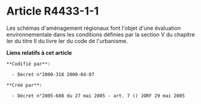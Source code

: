 # Article R4433-1-1

Les schémas d'aménagement régionaux font l'objet d'une évaluation environnementale dans les conditions définies par la
section V du chapitre Ier du titre II du livre Ier du code de l'urbanisme.

**Liens relatifs à cet article**

	**Codifié par**:

	  - Décret n°2000-318 2000-04-07

	**Créé par**:

	  - Décret n°2005-608 du 27 mai 2005 - art. 7 () JORF 29 mai 2005
